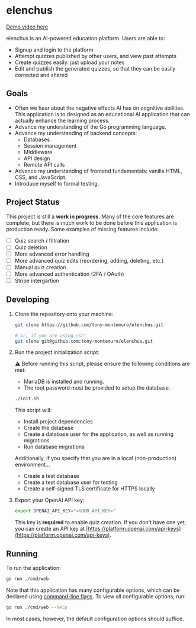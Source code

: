 # elenchus

[Demo video here](https://i.imgur.com/INzdA8Q.mp4)

elenchus is an AI-powered education platform. Users are able to:

- Signup and login to the platform 
- Attempt quizzes published by other users, and view past attempts
- Create quizzes easily: just upload your notes
- Edit and publish the generated quizzes, so that they can be easily corrected and shared

## Goals

- Often we hear about the negative effects AI has on cognitive abilities. This application is to designed as an educational AI application that can actually enhance the learning process.
- Advance my understanding of the Go programming language.
- Advance my understanding of backend concepts: 
   - Databases 
   - Session management 
   - Middleware 
   - API design
   - Remote API calls
- Advance my understanding of frontend fundamentals: vanilla HTML, CSS, and JavaScript.
- Introduce myself to formal testing.

## Project Status

This project is still a **work in progress**. Many of the core features are complete, but there is much work to be done before this application is production ready. Some examples of missing features include:

- [ ] Quiz search / filtration
- [ ] Quiz deletion
- [ ] More advanced error handling
- [ ] More advanced quiz edits (reordering, adding, deleting, etc.)
- [ ] Manual quiz creation
- [ ] More advanced authentication (2FA / OAuth)
- [ ] Stripe intergartion

## Developing

1. Clone the repository onto your machine:

    ```bash
    git clone https://github.com/tony-montemuro/elenchus.git

    # or, if you are using ssh:
    git clone git@github.com:tony-montemuro/elenchus.git
    ```

2. Run the project initialization script:

   ⚠️ Before running this script, please ensure the following conditions are met:

   - MariaDB is installed and running.
   - The root password must be provided to setup the database.

   ```bash
   ./init.sh
   ```

    This script will:

    - Install project dependencies
    - Create the database
    - Create a database user for the application, as well as running migrations
    - Run database migrations

    Additionally, if you specify that you are in a local (non-production) environment...

    - Create a test database
    - Create a test database user for testing
    - Create a self-signed TLS certificate for HTTPS locally

3. Export your OpenAI API key:

   ```bash
   export OPENAI_API_KEY="<YOUR_API_KEY>"
   ```

   This key is **required** to enable quiz creation. If you don't have one yet, you can create an API key at [https://platform.openai.com/api-keys](https://platform.openai.com/api-keys).

## Running

To run the application:

```bash
go run ./cmd/web
```

Note that this application has many configurable options, which can be declared using [command-line flags](https://pkg.go.dev/flag). To view all configurable options, run:

```bash
go run ./cmd/web --help
```

In most cases, however, the default configuration options should suffice.
